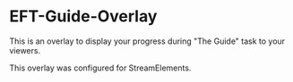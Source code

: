 # EFT-Guide-Overlay
This is an overlay to display your progress during "The Guide" task to your viewers.

This overlay was configured for StreamElements.
